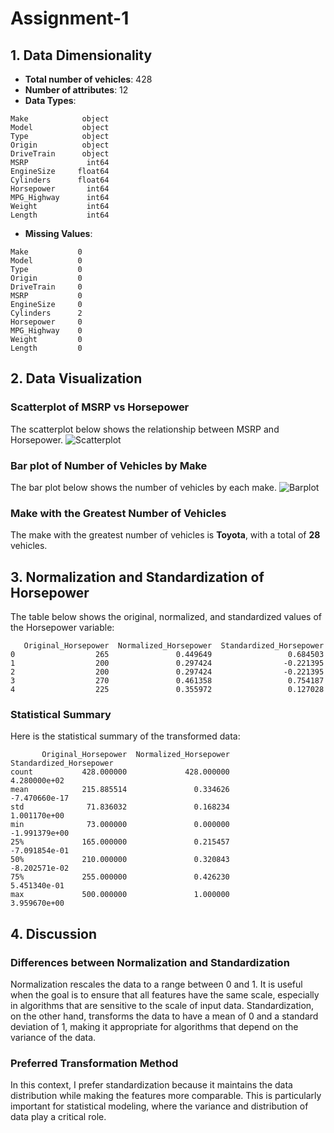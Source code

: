 
# Assignment-1

## 1. Data Dimensionality
- **Total number of vehicles**: 428
- **Number of attributes**: 12
- **Data Types**:
```
Make            object
Model           object
Type            object
Origin          object
DriveTrain      object
MSRP             int64
EngineSize     float64
Cylinders      float64
Horsepower       int64
MPG_Highway      int64
Weight           int64
Length           int64
```
- **Missing Values**:
```
Make           0
Model          0
Type           0
Origin         0
DriveTrain     0
MSRP           0
EngineSize     0
Cylinders      2
Horsepower     0
MPG_Highway    0
Weight         0
Length         0
```

## 2. Data Visualization

### Scatterplot of MSRP vs Horsepower
The scatterplot below shows the relationship between MSRP and Horsepower.
![Scatterplot](scatterplot.png)

### Bar plot of Number of Vehicles by Make
The bar plot below shows the number of vehicles by each make.
![Barplot](barplot.png)

### Make with the Greatest Number of Vehicles
The make with the greatest number of vehicles is **Toyota**, with a total of **28** vehicles.

## 3. Normalization and Standardization of Horsepower

The table below shows the original, normalized, and standardized values of the Horsepower variable:
```
   Original_Horsepower  Normalized_Horsepower  Standardized_Horsepower
0                  265               0.449649                 0.684503
1                  200               0.297424                -0.221395
2                  200               0.297424                -0.221395
3                  270               0.461358                 0.754187
4                  225               0.355972                 0.127028
```

### Statistical Summary
Here is the statistical summary of the transformed data:
```
       Original_Horsepower  Normalized_Horsepower  Standardized_Horsepower
count           428.000000             428.000000             4.280000e+02
mean            215.885514               0.334626            -7.470660e-17
std              71.836032               0.168234             1.001170e+00
min              73.000000               0.000000            -1.991379e+00
25%             165.000000               0.215457            -7.091854e-01
50%             210.000000               0.320843            -8.202571e-02
75%             255.000000               0.426230             5.451340e-01
max             500.000000               1.000000             3.959670e+00
```

## 4. Discussion

### Differences between Normalization and Standardization
Normalization rescales the data to a range between 0 and 1. It is useful when the goal is to ensure that all features have the same scale, especially in algorithms that are sensitive to the scale of input data. Standardization, on the other hand, transforms the data to have a mean of 0 and a standard deviation of 1, making it appropriate for algorithms that depend on the variance of the data.

### Preferred Transformation Method
In this context, I prefer standardization because it maintains the data distribution while making the features more comparable. This is particularly important for statistical modeling, where the variance and distribution of data play a critical role.
